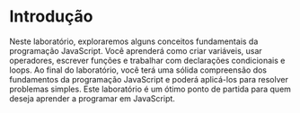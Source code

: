 # Introdução

Neste laboratório, exploraremos alguns conceitos fundamentais da programação JavaScript. Você aprenderá como criar variáveis, usar operadores, escrever funções e trabalhar com declarações condicionais e loops. Ao final do laboratório, você terá uma sólida compreensão dos fundamentos da programação JavaScript e poderá aplicá-los para resolver problemas simples. Este laboratório é um ótimo ponto de partida para quem deseja aprender a programar em JavaScript.
